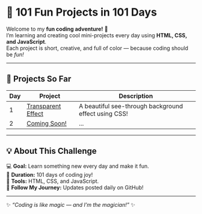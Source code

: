 # 🌈 101 Fun Projects in 101 Days

Welcome to my **fun coding adventure!** 🎨  
I’m learning and creating cool mini-projects every day using **HTML, CSS, and JavaScript**.  
Each project is short, creative, and full of color — because coding should be *fun!*

---

## 🧩 Projects So Far

| Day | Project | Description |
|-----|----------|--------------|
| 1 | [Transparent Effect](./Day-01-Transparent-Effect) | A beautiful see-through background effect using CSS! |Day 1/transparenteffect.jpg
| 2 | [Coming Soon!](./Day-02-Fun-Project) | ... |

---

## 💡 About This Challenge

💻 **Goal:** Learn something new every day and make it fun.  
📅 **Duration:** 101 days of coding joy!  
🎯 **Tools:** HTML, CSS, and JavaScript.  
💬 **Follow My Journey:** Updates posted daily on GitHub!

---

✨ *“Coding is like magic — and I’m the magician!”* ✨
